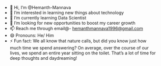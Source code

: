 - 👋 Hi, I’m @Hemanth-Mannava
- 👀 I’m interested in learning new things about technology
- 🌱 I’m currently learning Data Scientist
- 💞️ I’m looking for new opportunities to boost my career growth
- 📫 Reach me through email@- hemanthmannava1996@gmail.com
- 😄 Pronouns: He/ Him
- ⚡ Fun fact: We all know that nature calls, but did you know just how much time we spend answering?
      On average, over the course of our lives, we spend an entire year sitting on the toilet.
      That’s a lot of time for deep thoughts and daydreaming!

<!---
Hemanth-Mannava/Hemanth-Mannava is a ✨ special ✨ repository because its `README.md` (this file) appears on your GitHub profile.
You can click the Preview link to take a look at your changes.
--->
